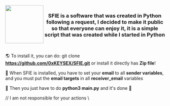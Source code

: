 <img src="https://external-content.duckduckgo.com/iu/?u=https%3A%2F%2Fcommunityblog.fedoraproject.org%2Fwp-content%2Fuploads%2F2015%2F11%2FPython-logo.png&f=1&nofb=1" align="left" height="120" width="" />  
  

### <div align="center">SFIE is a software that was created in Python following a request, I decided to make it public so that everyone can enjoy it, it is a simple script that was created while I started in Python</div>  
  

<br>
  

🌎 To install it, you can do: git clone **https://github.com/0xKEYSEX/SFIE.git** or install it directly has **Zip file**!  
  

📂 When SFIE is installed, you have to set your **email** to all **sender variables**, and you must put the **email targets** in all **receiver_email** variables  
  

🐍 Then you just have to do **python3 main.py** and it's done 👏  

// I am not responsible for your actions \\
<br />
